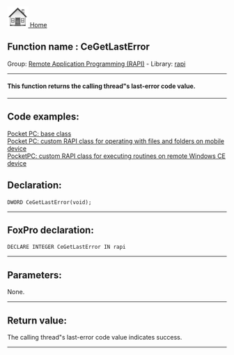 [<img src="../../images/home.png"> Home ](https://github.com/VFPX/Win32API)  

## Function name : CeGetLastError
Group: [Remote Application Programming (RAPI)](../../functions_group.md#Remote_Application_Programming_(RAPI))  -  Library: [rapi](../../libraries.md#rapi)  
***  


#### This function returns the calling thread"s last-error code value. 
***  


## Code examples:
[Pocket PC: base class](../../samples/sample_440.md)  
[Pocket PC: custom RAPI class for operating with files and folders on mobile device](../../samples/sample_448.md)  
[PocketPC: custom RAPI class for executing routines on remote Windows CE device](../../samples/sample_466.md)  

## Declaration:
```foxpro  
DWORD CeGetLastError(void);  
```  
***  


## FoxPro declaration:
```foxpro  
DECLARE INTEGER CeGetLastError IN rapi  
```  
***  


## Parameters:
None.  
***  


## Return value:
The calling thread"s last-error code value indicates success.  
***  

